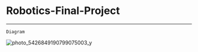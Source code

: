 # Robotics-Final-Project
---
```Diagram```

![photo_5426849190799075003_y](https://github.com/user-attachments/assets/82371155-6c3a-43cf-a8af-b2e98c73bdbd)



